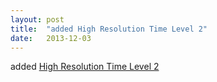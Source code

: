 ```yaml
---
layout: post
title:  "added High Resolution Time Level 2"
date:   2013-12-03
---
```


added <a href="http://www.w3.org/TR/hr-time-2/">High Resolution Time Level 2</a>